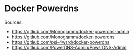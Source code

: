 # Docker Powerdns

Sources:
* https://github.com/Monogramm/docker-powerdns-admin
* https://github.com/Monogramm/docker-powerdns
* https://github.com/psi-4ward/docker-powerdns
* https://github.com/PowerDNS-Admin/PowerDNS-Admin
